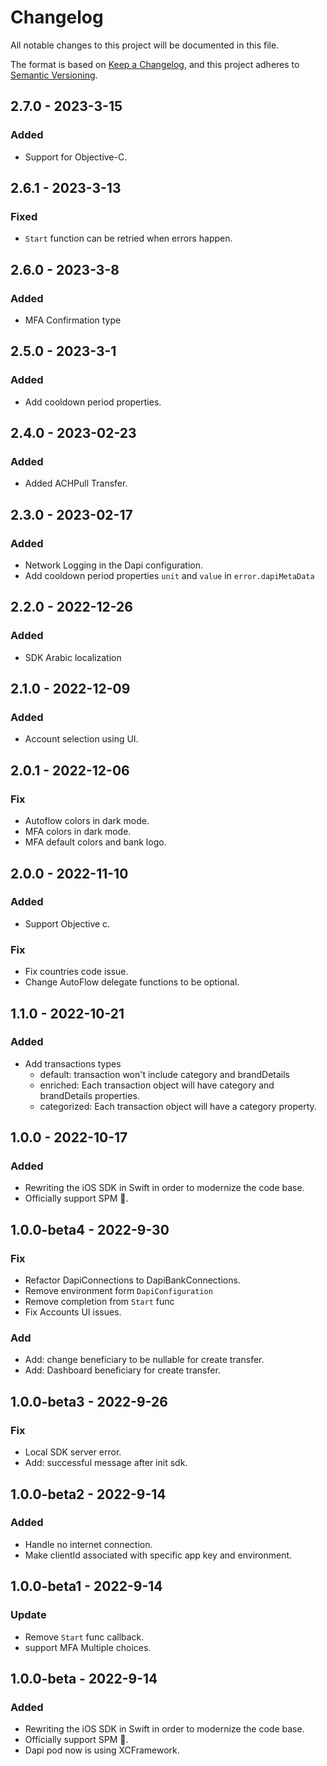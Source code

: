 # Changelog

All notable changes to this project will be documented in this file.

The format is based on [Keep a Changelog](https://keepachangelog.com/en/1.0.0/), and this project adheres to
[Semantic Versioning](https://semver.org/spec/v2.0.0.html).

## 2.7.0 - 2023-3-15
### Added
- Support for Objective-C.

## 2.6.1 - 2023-3-13
### Fixed
- `Start` function can be retried when errors happen. 

## 2.6.0 - 2023-3-8
### Added
- MFA Confirmation type

## 2.5.0 - 2023-3-1
### Added
- Add cooldown period properties.

## 2.4.0 - 2023-02-23
### Added
- Added ACHPull Transfer.

## 2.3.0 - 2023-02-17
### Added
- Network Logging in the Dapi configuration.
- Add cooldown period properties `unit` and `value` in `error.dapiMetaData`

## 2.2.0 - 2022-12-26
### Added
- SDK Arabic localization  

## 2.1.0 - 2022-12-09
### Added
- Account selection using UI.

## 2.0.1 - 2022-12-06
### Fix
- Autoflow colors in dark mode.
- MFA colors in dark mode.
- MFA default colors and bank logo.

## 2.0.0 - 2022-11-10
### Added
- Support Objective c.
### Fix
- Fix countries code issue.
- Change AutoFlow delegate functions to be optional.

## 1.1.0 - 2022-10-21
### Added
- Add transactions types
    - default: transaction  won't include category and brandDetails
    - enriched: Each transaction object will have category and brandDetails properties.
    - categorized: Each transaction object will have a category property.

## 1.0.0 - 2022-10-17
### Added
- Rewriting the iOS SDK in Swift in order to modernize the code base.
- Officially support SPM 🎉.

## 1.0.0-beta4 - 2022-9-30
### Fix
- Refactor DapiConnections to DapiBankConnections.
- Remove environment form `DapiConfiguration`
- Remove completion from `Start` func
- Fix Accounts UI issues.
### Add
- Add: change beneficiary to be nullable for create transfer.
- Add: Dashboard beneficiary for create transfer.

## 1.0.0-beta3 - 2022-9-26
### Fix
- Local SDK server error.
- Add: successful message after init sdk.

## 1.0.0-beta2 - 2022-9-14
### Added
- Handle no internet connection.
- Make clientId associated with specific app key and environment.

## 1.0.0-beta1 - 2022-9-14
### Update
- Remove `Start` func callback.
- support MFA Multiple choices.

## 1.0.0-beta - 2022-9-14
### Added
- Rewriting the iOS SDK in Swift in order to modernize the code base.
- Officially support SPM 🎉.
- Dapi pod now is using XCFramework.

